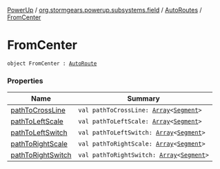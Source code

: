 [PowerUp](../../../index.md) / [org.stormgears.powerup.subsystems.field](../../index.md) / [AutoRoutes](../index.md) / [FromCenter](./index.md)

# FromCenter

`object FromCenter : `[`AutoRoute`](../../-auto-route/index.md)

### Properties

| Name | Summary |
|---|---|
| [pathToCrossLine](path-to-cross-line.md) | `val pathToCrossLine: `[`Array`](https://kotlinlang.org/api/latest/jvm/stdlib/kotlin/-array/index.html)`<`[`Segment`](../../-segment/index.md)`>` |
| [pathToLeftScale](path-to-left-scale.md) | `val pathToLeftScale: `[`Array`](https://kotlinlang.org/api/latest/jvm/stdlib/kotlin/-array/index.html)`<`[`Segment`](../../-segment/index.md)`>` |
| [pathToLeftSwitch](path-to-left-switch.md) | `val pathToLeftSwitch: `[`Array`](https://kotlinlang.org/api/latest/jvm/stdlib/kotlin/-array/index.html)`<`[`Segment`](../../-segment/index.md)`>` |
| [pathToRightScale](path-to-right-scale.md) | `val pathToRightScale: `[`Array`](https://kotlinlang.org/api/latest/jvm/stdlib/kotlin/-array/index.html)`<`[`Segment`](../../-segment/index.md)`>` |
| [pathToRightSwitch](path-to-right-switch.md) | `val pathToRightSwitch: `[`Array`](https://kotlinlang.org/api/latest/jvm/stdlib/kotlin/-array/index.html)`<`[`Segment`](../../-segment/index.md)`>` |
